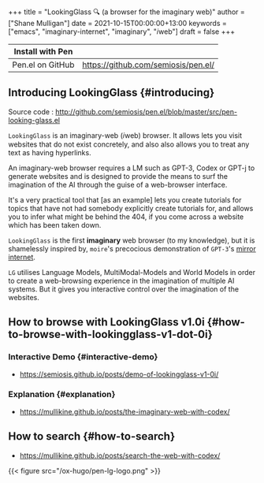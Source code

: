 +++
title = "LookingGlass 🔍 (a browser for the imaginary web)"
author = ["Shane Mulligan"]
date = 2021-10-15T00:00:00+13:00
keywords = ["emacs", "imaginary-internet", "imaginary", "𝑖web"]
draft = false
+++

| Install with Pen |                                       |
|------------------|---------------------------------------|
| Pen.el on GitHub | <https://github.com/semiosis/pen.el/> |


## Introducing <span class="underline">LookingGlass</span> {#introducing}

Source code
: <http://github.com/semiosis/pen.el/blob/master/src/pen-looking-glass.el>

`LookingGlass` is an imaginary-web (𝑖web)
browser. It allows lets you visit websites that do
not exist concretely, and also also allows you
to treat any text as having hyperlinks.

An imaginary-web browser requires a LM such as
GPT-3, Codex or GPT-j to generate websites and
is designed to provide the means to surf the
imagination of the AI through the guise of a
web-browser interface.

It's a very practical tool that [as an example]
lets you create tutorials for topics that have
not had somebody explicitly create tutorials
for, and allows you to infer what might be
behind the 404, if you come across a website
which has been taken down.

`LookingGlass` is the first **imaginary** web browser (to
my knowledge), but it is shamelessly inspired
by, `moire`'s precocious demonstration of
`GPT-3`'s [mirror internet](https://generative.ink/posts/the-internet-mirrored-by-gpt-3/).

`LG` utilises Language Models, MultiModal-Models
and World Models in order to create a
web-browsing experience in the imagination of
multiple AI systems. But it gives you
interactive control over the imagination of
the websites.


## How to browse with LookingGlass v1.0i {#how-to-browse-with-lookingglass-v1-dot-0i}


### Interactive Demo {#interactive-demo}

-   <https://semiosis.github.io/posts/demo-of-lookingglass-v1-0i/>


### Explanation {#explanation}

-   <https://mullikine.github.io/posts/the-imaginary-web-with-codex/>


## How to search {#how-to-search}

-   <https://mullikine.github.io/posts/search-the-web-with-codex/>

{{< figure src="/ox-hugo/pen-lg-logo.png" >}}